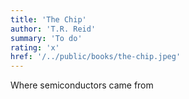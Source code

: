 ```yaml
---
title: 'The Chip'
author: 'T.R. Reid'
summary: 'To do'
rating: 'x'
href: '/../public/books/the-chip.jpeg'
---
```


Where semiconductors came from
